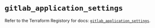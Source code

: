 # `gitlab_application_settings`

Refer to the Terraform Registory for docs: [`gitlab_application_settings`](https://registry.terraform.io/providers/gitlabhq/gitlab/16.2.0/docs/resources/application_settings).
